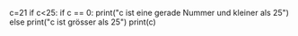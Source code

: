 c=21
if c<25:
   if c == 0:
       print("c ist eine gerade Nummer und kleiner als 25")
   else print("c ist grösser als 25")
print(c)
